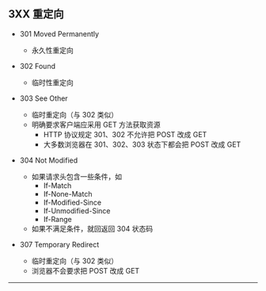 ## 3XX 重定向

* 301 Moved Permanently
    * 永久性重定向

* 302 Found
    * 临时性重定向

* 303 See Other
    * 临时重定向（与 302 类似）
    * 明确要求客户端应采用 GET 方法获取资源
        * HTTP 协议规定 301、302 不允许把 POST 改成 GET
        * 大多数浏览器在 301、302、303 状态下都会把 POST 改成 GET

* 304 Not Modified
    * 如果请求头包含一些条件，如
        * If-Match
        * If-None-Match
        * If-Modified-Since
        * If-Unmodified-Since
        * If-Range
    * 如果不满足条件，就回返回 304 状态码

* 307 Temporary Redirect
    * 临时重定向（与 302 类似）
    * 浏览器不会要求把 POST 改成 GET

---
